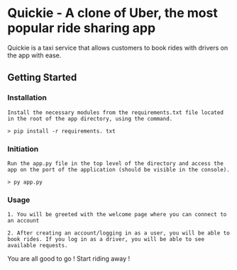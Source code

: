 # Quickie - A clone of Uber, the most popular ride sharing app 
 Quickie is a taxi service that allows customers to book rides with drivers on the app with ease.



## Getting Started


### Installation
    Install the necessary modules from the requirements.txt file located in the root of the app directory, using the command.
    
    > pip install -r requirements. txt


### Initiation
    Run the app.py file in the top level of the directory and access the app on the port of the application (should be visible in the console).
    
    > py app.py


### Usage


    1. You will be greeted with the welcome page where you can connect to an account
    
    2. After creating an account/logging in as a user, you will be able to book rides. If you log in as a driver, you will be able to see available requests.

You are all good to go ! Start riding away !
